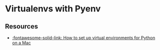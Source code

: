 Virtualenvs with Pyenv
===

Resources
---

- [:fontawesome-solid-link: How to set up virtual environments for Python on a Mac](https://opensource.com/article/19/6/python-virtual-environments-mac)
